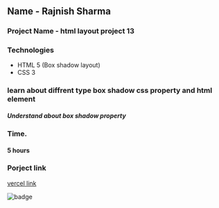 ## Name - Rajnish Sharma 

### Project Name - html layout project 13

#####  

### Technologies
- HTML 5 (Box shadow layout)
- CSS 3

###  learn about diffrent type box shadow css property and html element
#####   Understand about box shadow property
 

### Time.
#### 5 hours

### Porject link
[vercel link ](https://html-css-project13.vercel.app/)

![badge](https://img.shields.io/badge/HTML-CSS-blue)
